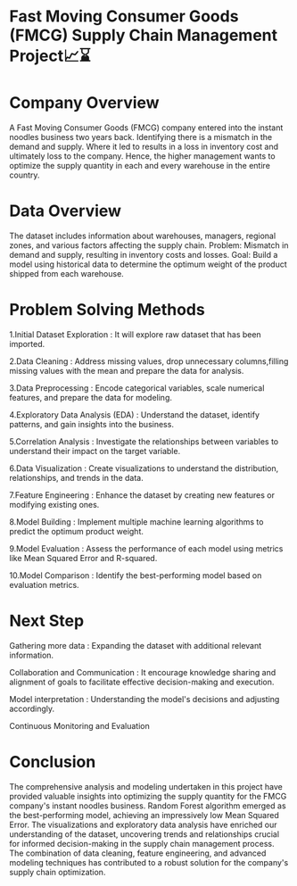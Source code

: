 # Fast Moving Consumer Goods (FMCG) Supply Chain Management Project📈⌛

# Company Overview
A Fast Moving Consumer Goods (FMCG) company entered into the instant noodles business two years back. Identifying there is a mismatch in the demand and supply. Where it led to results in a loss in inventory cost and ultimately loss to the company. Hence, the higher management wants to optimize the supply quantity in each and every warehouse in the entire country.

# Data Overview
The dataset includes information about warehouses, managers, regional zones, and various factors affecting the supply chain.
Problem: Mismatch in demand and supply, resulting in inventory costs and losses.
Goal: Build a model using historical data to determine the optimum weight of the product shipped from each warehouse.

# Problem Solving Methods
1.Initial Dataset Exploration : It will explore raw dataset that has been imported.

2.Data Cleaning : Address missing values, drop unnecessary columns,filling missing values with the mean and prepare the data for analysis.

3.Data Preprocessing : Encode categorical variables, scale numerical features, and prepare the data for modeling.

4.Exploratory Data Analysis (EDA) : Understand the dataset, identify patterns, and gain insights into the business.

5.Correlation Analysis : Investigate the relationships between variables to understand their impact on the target variable.

6.Data Visualization : Create visualizations to understand the distribution, relationships, and trends in the data.

7.Feature Engineering : Enhance the dataset by creating new features or modifying existing ones.

8.Model Building : Implement multiple machine learning algorithms to predict the optimum product weight.

9.Model Evaluation : Assess the performance of each model using metrics like Mean Squared Error and R-squared.

10.Model Comparison : Identify the best-performing model based on evaluation metrics.

# Next Step
Gathering more data : Expanding the dataset with additional relevant information.

Collaboration and Communication : It encourage knowledge sharing and alignment of goals to facilitate effective decision-making and execution.

Model interpretation : Understanding the model's decisions and adjusting accordingly.

Continuous Monitoring and Evaluation 

# Conclusion
The comprehensive analysis and modeling undertaken in this project have provided valuable insights into optimizing the supply quantity for the FMCG company's instant noodles business. Random Forest algorithm emerged as the best-performing model, achieving an impressively low Mean Squared Error. The visualizations and exploratory data analysis have enriched our understanding of the dataset, uncovering trends and relationships crucial for informed decision-making in the supply chain management process. The combination of data cleaning, feature engineering, and advanced modeling techniques has contributed to a robust solution for the company's supply chain optimization.
